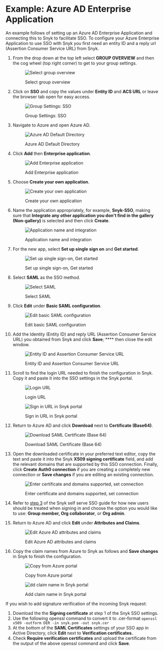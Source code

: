 # Example: Azure AD Enterprise Application

An example follows of setting up an Azure AD Enterprise Application and connecting this to Snyk to facilitate SSO. To configure your Azure Enterprise Application to use SSO with Snyk you first need an entity ID and a reply url (Assertion Consumer Service URL) from Snyk.

1.  From the drop down at the top left select **GROUP OVERVIEW** and then the cog wheel (top right corner) to get to your group settings.

    <figure><img src="../../../../.gitbook/assets/select-group-overview.png" alt="Select group overview"><figcaption><p>Select group overview</p></figcaption></figure>
2.  Click on **SSO** and copy the values under **Entity ID** and **ACS URL** or leave the browser tab open for easy access.

    <figure><img src="../../../../.gitbook/assets/2 (1) (1).png" alt="Group Settings: SSO"><figcaption><p>Group Settings: SSO</p></figcaption></figure>
3.  Navigate to Azure and open Azure AD.

    <figure><img src="../../../../.gitbook/assets/3 (1) (1).png" alt="Azure AD Default Directory"><figcaption><p>Azure AD Default Directory</p></figcaption></figure>
4.  Click **Add** then **Enterprise application**.

    <figure><img src="../../../../.gitbook/assets/4 (1) (1) (1).png" alt="Add Enterprise application"><figcaption><p>Add Enterprise application</p></figcaption></figure>
5.  Choose **Create your own application**.

    <figure><img src="../../../../.gitbook/assets/5 (2).png" alt="Create your own application"><figcaption><p>Create your own application</p></figcaption></figure>
6.  Name the application appropriately, for example, **Snyk-SSO**, making sure that **Integrate any other application you don't find in the gallery (Non-gallery)** is selected and then click **Create**.

    <figure><img src="../../../../.gitbook/assets/6 (1) (1).png" alt="Application name and integration"><figcaption><p>Application name and integration</p></figcaption></figure>
7.  For the new app, select **Set up single sign on** and **Get started**.

    <figure><img src="../../../../.gitbook/assets/7 (1) (1) (1).png" alt="Set up single sign-on, Get started"><figcaption><p>Set up single sign-on, Get started</p></figcaption></figure>
8.  Select **SAML** as the SSO method.

    <figure><img src="../../../../.gitbook/assets/8 (2).png" alt="Select SAML"><figcaption><p>Select SAML</p></figcaption></figure>
9.  Click **Edit** under **Basic SAML configuration**.

    <figure><img src="../../../../.gitbook/assets/9 (2) (1).png" alt="Edit basic SAML configuration"><figcaption><p>Edit basic SAML configuration</p></figcaption></figure>
10. Add the Identity (Entity ID) and reply URL (Assertion Consumer Service URL) you obtained from Snyk and click **Save**; \*\*\*\* then close the edit window.

    <figure><img src="../../../../.gitbook/assets/10 (2).png" alt="Entity ID and Assertion Consumer Service URL"><figcaption><p>Entity ID and Assertion Consumer Service URL</p></figcaption></figure>
11. Scroll to find the login URL needed to finish the configuration in Snyk. Copy it and paste it into the SSO settings in the Snyk portal.

    <figure><img src="../../../../.gitbook/assets/11 (2).png" alt="Login URL"><figcaption><p>Login URL</p></figcaption></figure>

    <figure><img src="../../../../.gitbook/assets/1 (3) (1).png" alt="Sign in URL in Snyk portal"><figcaption><p>Sign in URL in Snyk portal</p></figcaption></figure>
12. Return to Azure AD and click **Download** next to **Certificate (Base64)**.

    <figure><img src="../../../../.gitbook/assets/13.png" alt="Download SAML Certificate (Base 64)"><figcaption><p>Download SAML Certificate (Base 64)</p></figcaption></figure>
13. Open the downloaded certificate in your preferred text editor, copy the text and paste it into the Snyk **X509 signing certificate** field, and add the relevant domains that are supported by this SSO connection. Finally, click **Create Auth0 connection** if you are creating a completely new connection or **Save changes** if you are editing an existing connection.

    <figure><img src="../../../../.gitbook/assets/14.png" alt="Enter certificate and domains supported, set connection"><figcaption><p>Enter certificate and domains supported, set connection</p></figcaption></figure>
14. Refer to [step 3](https://docs.snyk.io/features/user-and-group-management/setting-up-sso-for-authentication/self-serve-single-sign-on-sso#step-3.-snyk-sso-settings) of the Snyk self serve SSO guide for how new users should be treated when signing in and choose the option you would like to use: **Group member, Org collaborator**, or **Org admin**.
15. Return to Azure AD and click **Edit** under **Attributes and Claims**.

    <figure><img src="../../../../.gitbook/assets/15 (1).png" alt="Edit Azure AD attributes and claims"><figcaption><p>Edit Azure AD attributes and claims</p></figcaption></figure>
16. Copy the claim names from Azure to Snyk as follows and **Save changes** in Snyk to finish the configuration.

    <figure><img src="../../../../.gitbook/assets/16 (1).png" alt="Copy from Azure portal"><figcaption><p>Copy from Azure portal</p></figcaption></figure>

    <figure><img src="../../../../.gitbook/assets/17 (1).png" alt="dd claim name in Snyk portal"><figcaption><p>Add claim name in Snyk portal</p></figcaption></figure>

If you wish to add signature verification of the incoming Snyk request:

1. Download the the **Signing certificate** at step 1 of the Snyk SSO settings.
2. Use the following openssl command to convert it to .cer-format `openssl x509 -outform DER -in snyk.pem -out snyk.cer`
3. At the bottom of the **SAML Certificates** settings of your SSO app in Active Directory, click **Edit** next to **Verification certificates.**
4. Check **Require verification certificates** and upload the certificate from the output of the above openssl command and click **Save**.
